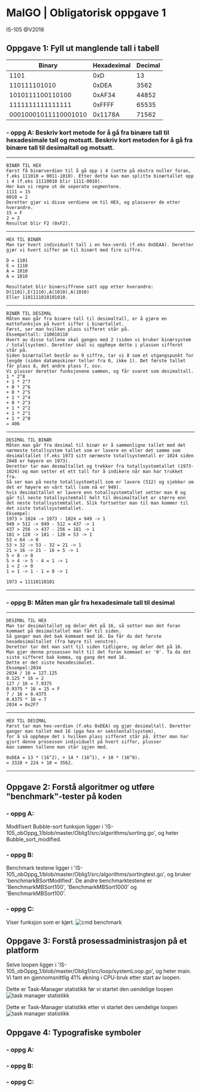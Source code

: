 # MalGO | Obligatorisk oppgave 1
IS-105 @V2018

## Oppgave 1: Fyll ut manglende tall i tabell

Binary|Hexadeximal|Decimal
---|---|---
1101|0xD|13
110111101010|0xDEA|3562
1010111100110100|0xAF34|44852
1111111111111111|0xFFFF|65535
00010001011110001010|0x1178A|71562

### - oppg A: Beskriv kort metode for å gå fra binære tall til hexadesimale tall og motsatt. Beskriv kort metoden for å gå fra binære tall til desimaltall og motsatt.

----------------------------------------------------------------------------------------------------------
	BINÆR TIL HEX
	Først få binærverdien til å gå opp i 4 (sette på ekstra nuller foran, f.eks 111010 = 0011-1010). Etter dette kan man splitte binærtallet opp i 4 (f.eks 11110010 blir 1111-0010).
	Her kan vi regne ut de seperate segmentene.
	1111 = 15
	0010 = 2
	Deretter gjør vi disse verdiene om til HEX, og plasserer de etter hverandre.
	15 = F
	2 = 2
	Resultat blir F2 (0xF2).
----------------------------------------------------------------------------------------------------------
	HEX TIL BINÆR
	Man tar hvert individuelt tall i en hex-verdi (f.eks 0xDEAA). Deretter gjør vi hvert siffer om til binært med fire siffre.

	D = 1101
	E = 1110
	A = 1010
	A = 1010

	Resultatet blir binærsiffrene satt opp etter hverandre: D(1101),E(1110),A(1010),A(1010)
	Eller 1101111010101010.
----------------------------------------------------------------------------------------------------------
	BINÆR TIL DESIMAL
	Måten man går fra binære tall til desimaltall, er å gjøre en mattefunksjon på hvert siffer i binærtallet.
	Først, ser man hvilken plass sifferet står på.
	Eksempeltall: 110010110
	Hvert av disse tallene skal ganges med 2 (siden vi bruker binærsystem / totallsystem). Deretter skal vi opphøye dette i plassen sifferet står på.
	Siden binærtallet består av 9 siffre, tar vi 8 som et utgangspunkt for lengde (siden datamaskiner teller fra 0, ikke 1). Det første tallet får plass 8, det andre plass 7, osv.
	Vi plusser deretter funksjonene sammen, og får svaret som desimaltall.
	1 * 2^8
	+ 1 * 2^7
	+ 0 * 2^6
	+ 0 * 2^5
	+ 1 * 2^4
	+ 0 * 2^3
	+ 1 * 2^2
	+ 1 * 2^1
	+ 1 * 2^0
	= 406
----------------------------------------------------------------------------------------------------------
	DESIMAL TIL BINÆR
	Måten man går fra desimal til binær er å sammenligne tallet med det nærmeste totallsystem tallet som er lavere en eller det samme som desimaltallet (f.eks 1973 sitt nærmeste totallsystemtall er 1024 siden 2048 er høyere en 1973).
	Deretter tar man desmaltallet og trekker fra totallsystemtallet (1973-1024) og man setter et ett tall for å indikere når man har trukket fra.
	Så ser man på neste totallsystemtall som er lavere (512) og sjekker om det er høyere en vårt tall (som nå er 949).
	hvis desimaltallet er lavere enn totallsystemtallet setter man 0 og går til neste totallsystemtall helt til desimaltallet er større enn det neste totallsystemtallet. Slik fortsetter man til man kommer til det siste totallsystemtallet.
	Eksempel:
	1973 > 1024 -> 1973 - 1024 = 949 -> 1
	949 > 512 -> 949 - 512 = 437 -> 1
	437 > 256 -> 437 - 256 = 181 -> 1
	181 > 128 -> 181 - 128 = 53 -> 1
	53 < 64 -> 0
	53 > 32 -> 53 - 32 = 21 -> 1
	21 > 16 -> 21 - 16 = 5 -> 1
	5 < 8 -> 0
	5 > 4 -> 5 - 4 = 1 -> 1
	1 < 2 -> 0
	1 = 1 -> 1 - 1 = 0 -> 1

	1973 = 11110110101
----------------------------------------------------------------------------------------------------------


### - oppg B: Måten man går fra hexadesimale tall til desimal
----------------------------------------------------------------------------------------------------------
	DESIMAL TIL HEX
	Man tar desimaltallet og deler det på 16, så setter man det foran kommaet på desimaltallet man får til siden.
	Så ganger man det bak kommaet med 16. Da får du det første hexadesimaltallet (fra høyre til venstre).
	Deretter tar det man satt til siden tidligere, og deler det på 16.
	Man gjør denne prosessen helt til det foran kommaet er '0'. Ta da det siste sifferet bak komma, og gang det med 16.
	Dette er det siste hexadesimalet.
	Eksempel:2034
	2034 / 16 = 127.125
	0.125 * 16 = 2
	127 / 16 = 7.9375
	0.9375 * 16 = 15 = F
	7 / 16 = 0.4375
	0.4375 * 16 = 7
	2034 = 0x2F7
----------------------------------------------------------------------------------------------------------
	HEX TIL DESIMAL
	Først tar man hex-verdien (f.eks 0xDEA) og gjør desimaltall. Deretter ganger man tallet med 16 (pga hex er sekstentallsystem),
	for å så opphøye det i hvilken plass sifferet står på. Etter man har gjort denne prosessen individuelt på hvert siffer, plusser
	man sammen tallene man står igjen med.

	0xDEA = 13 * (16^2), + 14 * (16^1), + 10 * (16^0).
	= 3328 + 224 + 10 = 3562.
----------------------------------------------------------------------------------------------------------

## Oppgave 2: Forstå algoritmer og utføre "benchmark"-tester på koden
### - oppg A:
Modifisert Bubble-sort funksjon ligger i 'IS-105_obOppg_1/blob/master/Oblig1/src/algorithms/sorting.go', og heter Bubble_sort_modified.
### - oppg B:
Benchmark testene ligger i 'IS-105_obOppg_1/blob/master/Oblig1/src/algorithms/sortingtest.go', og bruker 'benchmarkBSortModified'. De andre benchmarktestene er 'BenchmarkMBSort100', 'BenchmarkMBSort1000' og 'BenchmarkMBSort100'.
### - oppg C:
Viser funksjon som er kjørt.
![cmd benchmark](https://raw.githubusercontent.com/StavenX/IS-105_obOppg_1/master/images/Benchmark-test.png "Benchmark")

## Oppgave 3: Forstå prosessadministrasjon på et platform
Selve loopen ligger i 'IS-105_obOppg_1/blob/master/Oblig1/src/loop/systemLoop.go', og heter main.
Vi fant en gjennomsnittlig 41% økning i CPU-bruk etter start av loopen.

Dette er Task-Manager statistikk før vi startet den uendelige loopen
![task manager statistikk](https://raw.githubusercontent.com/StavenX/IS-105_obOppg_1/master/images/status_idle.png "CPU før man starter loop")

Dette er Task-Manager statistikk etter vi startet den uendelige loopen
![task manager statistikk](https://raw.githubusercontent.com/StavenX/IS-105_obOppg_1/master/images/status_running.png "CPU etter man starter loop")

## Oppgave 4: Typografiske symboler
### - oppg A:
### - oppg B:
### - oppg C:
